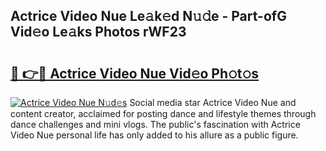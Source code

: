 ## Actrice Video Nue Le𝚊k𝚎d N𝚞𝚍e - Part-ofG Vid𝚎o Le𝚊ks Photos rWF23

# <h2><a href="http://fb46l3.evod.top/?m=Actrice+Video+Nue">🔗 👉🔴 Actrice Video Nue Vid𝚎o Ph𝚘t𝚘s</a></h2>

[![Actrice Video Nue N𝚞d𝚎s](https://i.imgur.com/8V9OHl7.gif)](http://fb46l3.evod.top/?m=Actrice+Video+Nue)
Social media star Actrice Video Nue and content creator, acclaimed for posting dance and lifestyle themes through dance challenges and mini vlogs. The public's fascination with Actrice Video Nue personal life has only added to his allure as a public figure. 
